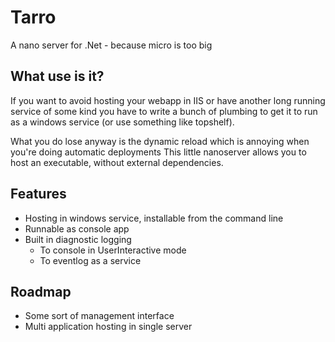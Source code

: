 # Tarro
A  nano server for .Net - because micro is too big
## What use is it?
If you want to avoid hosting your webapp in IIS or have another long running service of some kind you have to write a bunch of plumbing to get it to run as a windows service (or use something like topshelf).

What you do lose anyway is the dynamic reload which is annoying when you're doing automatic deployments
This little nanoserver allows you to host an executable, without external dependencies.

## Features
* Hosting in windows service, installable from the command line
* Runnable as console app
* Built in diagnostic logging
  * To console in UserInteractive mode
  * To eventlog as a service
  
## Roadmap
* Some sort of management interface
* Multi application hosting in single server
